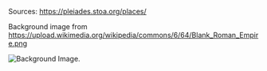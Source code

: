 Sources:
    https://pleiades.stoa.org/places/

Background image from https://upload.wikimedia.org/wikipedia/commons/6/64/Blank_Roman_Empire.png

![Background Image](https://upload.wikimedia.org/wikipedia/commons/6/64/Blank_Roman_Empire.png).
